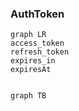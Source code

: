
### AuthToken
```mermaid
graph LR
access_token
refresh_token
expires_in
expiresAt


```
```mermaid
graph TB


```








































<!--stackedit_data:
eyJoaXN0b3J5IjpbLTExOTE1NjIxMTQsLTExOTAwMjAwNjYsLT
ExNDg5OTAyMzcsLTg0OTMzMTc3OCwyMDQwMjk3NjIyXX0=
-->